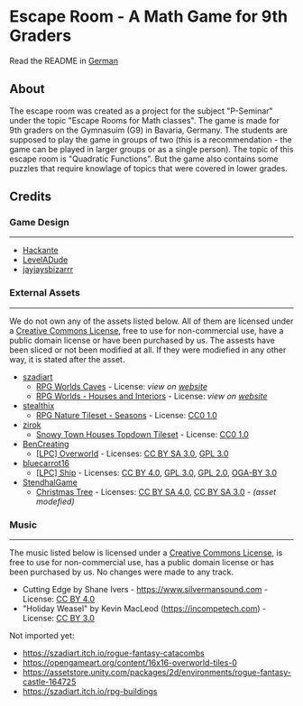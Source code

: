 # Escape Room - A Math Game for 9th Graders
Read the README in [German](README.de.md)

## About
The escape room was created as a project for the subject "P-Seminar" under the topic "Escape Rooms for Math classes". The game is made for 9th graders on the Gymnasuim (G9) in Bavaria, Germany. The students are supposed to play the game in groups of two (this is a recommendation - the game can be played in larger groups or as a single person). The topic of this escape room is "Quadratic Functions". But the game also contains some puzzles that require knowlage of topics that were covered in lower grades. 

## Credits
### Game Design
---
- [Hackante](https://github.com/Hackante)
- [LevelADude](https://github.com/LevelADude)
- [jayjaysbizarrr](https://github.com/jayjaysbizarrr)

### External Assets
---
We do not own any of the assets listed below. All of them are licensed under a [Creative Commons License](https://creativecommons.org/licenses/), free to use for non-commercial use, have a public domain license or have been purchased by us. The assests have been sliced or not been modified at all. If they were modiefied in any other way, it is stated after the asset.
- [szadiart](https://itch.io/profile/szadiart)
  - [RPG Worlds Caves](https://szadiart.itch.io/rpg-worlds-ca) - License: *view on [website](https://szadiart.itch.io/rpg-worlds-ca#:~:text=a%20lot%20more-,%3E%3E%3E%20License%20for%20Everyone.,Credit%20is%20not%20required%20but%20appreciated.,-.PNG%20and%20.PSD)*
  - [RPG Worlds - Houses and Interiors](https://szadiart.itch.io/rpg-worlds-houses-and-interiors) - License: *view on [website](https://szadiart.itch.io/rpg-worlds-ca#:~:text=a%20lot%20more-,%3E%3E%3E%20License%20for%20Everyone.,Credit%20is%20not%20required%20but%20appreciated.,-.PNG%20and%20.PSD)*
- [stealthix](https://itch.io/profile/stealthix)
  - [RPG Nature Tileset - Seasons](https://stealthix.itch.io/rpg-nature-tileset) - License: [CC0 1.0](https://creativecommons.org/publicdomain/zero/1.0/)
- [zirok](https://itch.io/profile/zirok)
  - [Snowy Town Houses Topdown Tileset](https://zirok.itch.io/topdown-snow-town-tilemap) - License: [CC0 1.0](https://creativecommons.org/publicdomain/zero/1.0/)
- [BenCreating](https://opengameart.org/users/bencreating)
  - [\[LPC\] Overworld](https://opengameart.org/content/lpc-overworld-0) - Licenses: [CC BY SA 3.0](https://creativecommons.org/licenses/by-sa/3.0/), [GPL 3.0](https://www.gnu.org/licenses/gpl-3.0.html)
- [bluecarrot16](https://opengameart.org/users/bluecarrot16)
  - [\[LPC\] Ship](https://opengameart.org/content/lpc-ship) - Licenses: [CC BY 4.0](https://creativecommons.org/licenses/by/4.0/), [GPL 3.0](https://www.gnu.org/licenses/gpl-3.0.html), [GPL 2.0](https://www.gnu.org/licenses/old-licenses/gpl-2.0.html), [OGA-BY 3.0](https://static.opengameart.org/OGA-BY-3.0.txt)
- [StendhalGame](https://opengameart.org/users/stendhalgame)
  - [Christmas Tree](https://opengameart.org/content/christmas-tree-0) - Licenses: [CC BY SA 4.0](https://creativecommons.org/licenses/by-sa/4.0/), [CC BY SA 3.0](https://creativecommons.org/licenses/by-sa/3.0/) - *(asset modefied)*

### Music
---
The music listed below is licensed under a [Creative Commons License](https://creativecommons.org/licenses/), is free to use for non-commercial use, has a public domain license or has been purchased by us. No changes were made to any track.
- Cutting Edge by Shane Ivers - https://www.silvermansound.com - License: [CC BY 4.0](https://creativecommons.org/licenses/by/4.0/)
- "Holiday Weasel" by Kevin MacLeod (https://incompetech.com) - License: [CC BY 3.0](https://creativecommons.org/licenses/by/3.0/)

Not imported yet:
- https://szadiart.itch.io/rogue-fantasy-catacombs
- https://opengameart.org/content/16x16-overworld-tiles-0
- https://assetstore.unity.com/packages/2d/environments/rogue-fantasy-castle-164725
- https://szadiart.itch.io/rpg-buildings